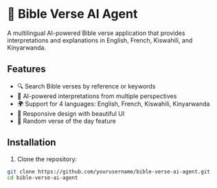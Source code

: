 # 📖 Bible Verse AI Agent

A multilingual AI-powered Bible verse application that provides interpretations and explanations in English, French, Kiswahili, and Kinyarwanda.

## Features
- 🔍 Search Bible verses by reference or keywords
- 🎯 AI-powered interpretations from multiple perspectives
- 🌍 Support for 4 languages: English, French, Kiswahili, Kinyarwanda
- 📱 Responsive design with beautiful UI
- 🎲 Random verse of the day feature

## Installation

1. Clone the repository:
```bash
git clone https://github.com/yourusername/bible-verse-ai-agent.git
cd bible-verse-ai-agent